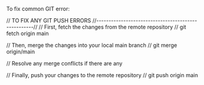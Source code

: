 To fix common GIT error:

// TO FIX ANY GIT PUSH ERRORS 
//----------------------------------------------------//
// First, fetch the changes from the remote repository
// git fetch origin main

// Then, merge the changes into your local main branch
// git merge origin/main

// Resolve any merge conflicts if there are any

// Finally, push your changes to the remote repository
// git push origin main